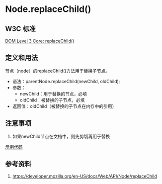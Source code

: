 # Node.replaceChild()

## W3C 标准
[DOM Level 3 Core: replaceChild()](https://www.w3.org/TR/DOM-Level-3-Core/core.html#ID-785887307)

## 定义和用法
节点（node）的replaceChild()方法用于替换子节点。

- 语法：parentNode.replaceChild(newChild, oldChild);
- 参数：
    - newChild：用于替换的节点，必填
    - oldChild：被替换的子节点，必填
- 返回值：oldChild（被替换的子节点在内存中的引用）

## 注意事项
1. 如果newChild节点在文档中，则先剪切再用于替换

[示例代码](./replaceChild().html)

## 参考资料
1. https://developer.mozilla.org/en-US/docs/Web/API/Node/replaceChild